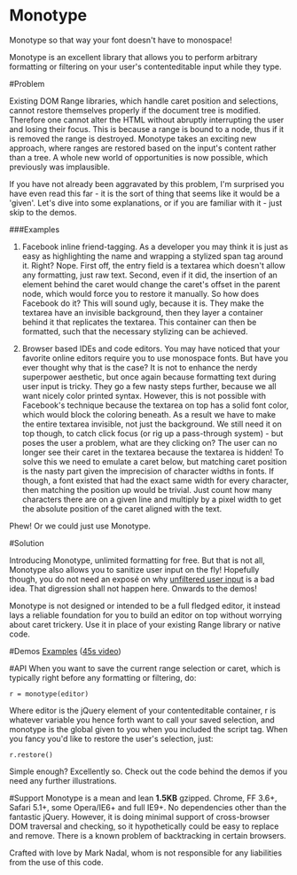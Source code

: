 Monotype
========

Monotype so that way your font doesn't have to monospace!

Monotype is an excellent library that allows you to perform arbitrary formatting or filtering on your user's contenteditable input while they type.

#Problem

Existing DOM Range libraries, which handle caret position and selections, cannot restore themselves properly if the document tree is modified. Therefore one cannot alter the HTML without abruptly interrupting the user and losing their focus. This is because a range is bound to a node, thus if it is removed the range is destroyed. Monotype takes an exciting new approach, where ranges are restored based on the input's content rather than a tree. A whole new world of opportunities is now possible, which previously was implausible.

If you have not already been aggravated by this problem, I'm surprised you have even read this far - it is the sort of thing that seems like it would be a 'given'. Let's dive into some explanations, or if you are familiar with it - just skip to the demos.

###Examples

1. Facebook inline friend-tagging. As a developer you may think it is just as easy as highlighting the name and wrapping a stylized span tag around it. Right? Nope. First off, the entry field is a textarea which doesn't allow any formatting, just raw text. Second, even if it did, the insertion of an element behind the caret would change the caret's offset in the parent node, which would force you to restore it manually.
So how does Facebook do it? This will sound ugly, because it is. They make the textarea have an invisible background, then they layer a container behind it that replicates the textarea. This container can then be formatted, such that the necessary stylizing can be achieved.

2. Browser based IDEs and code editors. You may have noticed that your favorite online editors require you to use monospace fonts. But have you ever thought why that is the case? It is not to enhance the nerdy superpower aesthetic, but once again because formatting text during user input is tricky. They go a few nasty steps further, because we all want nicely color printed syntax. However, this is not possible with Facebook's technique because the textarea on top has a solid font color, which would block the coloring beneath.
As a result we have to make the entire textarea invisible, not just the background. We still need it on top though, to catch click focus (or rig up a pass-through system) - but poses the user a problem, what are they clicking on? The user can no longer see their caret in the textarea because the textarea is hidden! 
To solve this we need to emulate a caret below, but matching caret position is the nasty part given the imprecision of character widths in fonts. If though, a font existed that had the exact same width for every character, then matching the position up would be trivial. Just count how many characters there are on a given line and multiply by a pixel width to get the absolute position of the caret aligned with the text.

Phew! Or we could just use Monotype.

#Solution

Introducing Monotype, unlimited formatting for free. But that is not all, Monotype also allows you to sanitize user input on the fly! Hopefully though, you do not need an exposé on why [unfiltered user input](http://stackoverflow.com/questions/1732348/regex-match-open-tags-except-xhtml-self-contained-tags) is a bad idea. That digression shall not happen here. Onwards to the demos!

Monotype is not designed or intended to be a full fledged editor, it instead lays a reliable foundation for you to build an editor on top without worrying about caret trickery. Use it in place of your existing Range library or native code. 

#Demos
[Examples](http://db.marknadal.com/monotype/test/mocha.html) ([45s video](http://www.screenr.com/Al7N))

#API
When you want to save the current range selection or caret, which is typically right before any formatting or filtering, do:

`r = monotype(editor)`

Where editor is the jQuery element of your contenteditable container, r is whatever variable you hence forth want to call your saved selection, and monotype is the global given to you when you included the script tag.
When you fancy you'd like to restore the user's selection, just:

`r.restore()`

Simple enough? Excellently so. Check out the code behind the demos if you need any further illustrations.

#Support
Monotype is a mean and lean **1.5KB** gzipped. Chrome, FF 3.6+, Safari 5.1+, some Opera/IE6+ and full IE9+.  No dependencies other than the fantastic jQuery. However, it is doing minimal support of cross-browser DOM traversal and checking, so it hypothetically could be easy to replace and remove. There is a known problem of backtracking in certain browsers.


Crafted with love by Mark Nadal, whom is not responsible for any liabilities from the use of this code.
